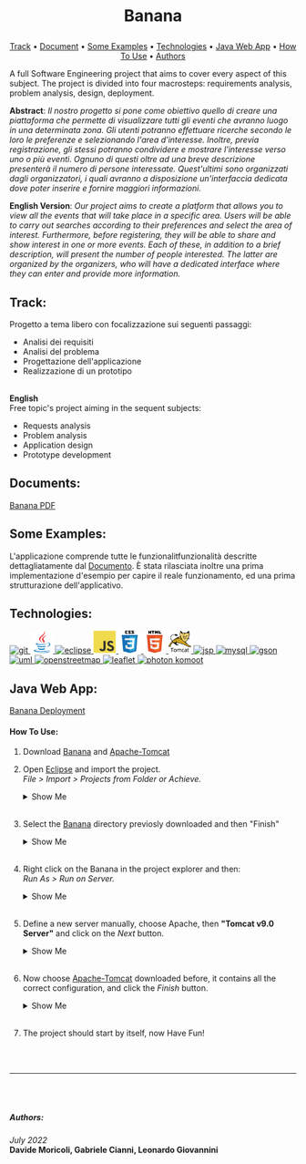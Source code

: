# <p align="center">Banana</p>

<p align="center">
  <a href="#track">Track</a> •
  <a href="#document">Document</a> •
  <a href="#some-examples">Some Examples</a> •  
  <a href="#technologies">Technologies</a> •
  <a href="#java-web-app">Java Web App</a> •
  <a href="#how-to-use">How To Use</a> •
  <a href="#authors">Authors</a>
</p>

A full Software Engineering project that aims to cover every aspect of this subject. The project is divided into four macrosteps: requirements analysis, problem analysis, design, deployment. 

**Abstract**: *Il nostro progetto si pone come obiettivo quello di creare una piattaforma che permette di visualizzare tutti gli eventi che avranno luogo in una determinata zona. Gli utenti potranno effettuare ricerche secondo le loro le preferenze e selezionando l'area d'interesse. Inoltre, previa registrazione, gli stessi potranno condividere e mostrare l'interesse verso uno o più eventi. Ognuno di questi oltre ad una breve descrizione presenterà il numero di persone interessate. Quest'ultimi sono organizzati dagli organizzatori, i quali avranno a disposizione un'interfaccia dedicata dove poter inserire e fornire maggiori informazioni.*

**English Version**: *Our project aims to create a platform that allows you to view all the events that will take place in a specific area. Users will be able to carry out searches according to their preferences and select the area of interest. Furthermore, before registering, they will be able to share and show interest in one or more events. Each of these, in addition to a brief description, will present the number of people interested. The latter are organized by the organizers, who will have a dedicated interface where they can enter and provide more information.*

## Track: 
Progetto a tema libero con focalizzazione sui seguenti passaggi:
- Analisi dei requisiti
- Analisi del problema
- Progettazione dell'applicazione
- Realizzazione di un prototipo

<br>**English**<br>
Free topic's project aiming in the sequent subjects:
- Requests analysis
- Problem analysis
- Application design
- Prototype development

## Documents:
[Banana PDF](/Completo.pdf)

## Some Examples:
L'applicazione comprende tutte le funzionalitfunzionalità descritte dettagliatamente dal [Documento](/Completo.pdf). È stata rilasciata inoltre una prima implementazione d'esempio per capire il reale funzionamento, ed una prima strutturazione dell'applicativo. 

## Technologies:
<p align="left">     
    <a href="https://git-scm.com/" target="_blank" rel="noreferrer"> 
        <img src="https://www.vectorlogo.zone/logos/git-scm/git-scm-icon.svg" alt="git" width="40" height="40"/> 
    </a> 
    <a href="https://www.java.com" target="_blank" rel="noreferrer"> 
        <img src="https://raw.githubusercontent.com/devicons/devicon/master/icons/java/java-original.svg" alt="java" width="40" height="40"/> 
    </a>
    <a href="https://www.eclipse.org/" target="_blank" rel="noreferrer"> 
        <img src="https://projects.eclipse.org/sites/all/themes/solstice/public/images/logo/default.png" alt="eclipse" width="50" height="40"/> 
    </a> 
    <a href="https://developer.mozilla.org/en-US/docs/Web/JavaScript" target="_blank" rel="noreferrer"> 
        <img src="https://raw.githubusercontent.com/devicons/devicon/master/icons/javascript/javascript-original.svg" alt="javascript" width="40" height="40"/> 
    </a> 
    <a href="https://www.w3schools.com/css/" target="_blank" rel="noreferrer">
        <img src="https://raw.githubusercontent.com/devicons/devicon/master/icons/css3/css3-original-wordmark.svg" alt="css3" width="40" height="40"/> 
    </a> 
    <a href="https://developer.mozilla.org/en-US/docs/Web/HTML" target="_blank" rel="noreferrer"> 
        <img src="https://raw.githubusercontent.com/devicons/devicon/master/icons/html5/html5-original-wordmark.svg" alt="html" width="40" height="40"/> 
    </a> 
    <a href="http://tomcat.apache.org/" target="_blank" rel="noreferrer"> 
        <img src="https://raw.githubusercontent.com/devicons/devicon/master/icons/tomcat/tomcat-original-wordmark.svg" alt="apache-tomcat" width="40" height="40"/> 
    </a> 
    <a href="https://www.oracle.com/java/technologies/jspt.html" target="_blank" rel="noreferrer"> 
        <img src="https://cdn-icons-png.flaticon.com/512/28/28968.png" alt="jsp" width="40" height="40"/> 
    </a>
    <a href="https://www.mysql.com/" target="_blank" rel="noreferrer"> 
        <img src="https://www.mysql.com/common/logos/includes-mysql-125x64.png" alt="mysql" width="60" height="40"/> 
    </a> 
    <a href="https://google.github.io/gson/" target="_blank" rel="noreferrer"> 
        <img src="https://upload.wikimedia.org/wikipedia/commons/archive/c/c1/20230822192910%21Google_%22G%22_logo.svg" alt="gson" width="40" height="40"/> 
    </a> 
    <a href="https://www.uml.org/" target="_blank" rel="noreferrer"> 
        <img src="https://upload.wikimedia.org/wikipedia/commons/d/d5/UML_logo.svg" alt="uml" width="40" height="40"/> 
    </a> 
    <a href="https://www.openstreetmap.org/" target="_blank" rel="noreferrer"> 
        <img src="https://wiki.openstreetmap.org/w/images/7/79/Public-images-osm_logo.svg" alt="openstreetmap" width="40" height="40"/> 
    </a> 
    <a href="https://leafletjs.com/" target="_blank" rel="noreferrer"> 
        <img src="https://leafletjs.com/docs/images/logo.png" alt="leaflet" width="120" height="40"/> 
    </a> 
    <a href="https://www.photon.komoot.io/" target="_blank" rel="noreferrer"> 
        <img src="https://photon.komoot.io/static/img/photon_logo.png" alt="photon komoot" width="80" height="40"/> 
    </a>


</p>

## Java Web App:
[Banana Deployment](./Banana/)<br>
#### How To Use:
1. Download [Banana](./Banana/) and [Apache-Tomcat](./apache-tomcat-9.0.22/)
2. Open [Eclipse](https://www.eclipse.org/) and import the project. <br>*File > Import > Projects from Folder or Achieve.*
    <details><summary>Show Me</summary>
    <img align="center" src="./img/eclipse_file_import.png" alt="file_import" width="400" float="left"/>
    <img align="center" src="./img/eclipse_projects_from_folder.png" alt="open_project" width="400"/>
    </details>
    <br>
3. Select the [Banana](./Banana/) directory previosly downloaded and then "Finish"<details> <summary>Show Me</summary>
    <img align="center" src="./img/eclipse_project_choosen.png" alt="choose_banana" width="400" float="left"/>
    </details>
    <br>
4. Right click on the Banana in the project explorer and then:<br>*Run As > Run on Server.*
    <details> <summary>Show Me</summary>
    <img align="center" src="./img/eclipse_run_on_server.png" alt="run_on_server" width="400" float="left"/>
    </details>
    <br>
5. Define a new server manually, choose Apache, then **"Tomcat v9.0 Server"** and click on the *Next* button.
    <details> <summary>Show Me</summary>
    <img align="center" src="./img/tomcat_choosen.png" alt="choose_tomcat" width="400" float="left"/>
    </details>
    <br>
6. Now choose [Apache-Tomcat](./apache-tomcat-9.0.22/) downloaded before, it contains all the correct configuration, and click the *Finish* button.
    <details> <summary>Show Me</summary>
    <img align="center" src="./img/apache_tomcat_choose.png" alt="choose_apache_tomcat" width="400" float="left"/>
    </details>
    <br>

7. The project should start by itself, now Have Fun!


<br><br>
<hr>
<br><br>

##### Authors:

*July 2022*<br>
**Davide Moricoli, Gabriele Cianni, Leonardo Giovannini**
